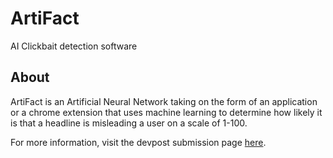 # ArtiFact
AI Clickbait detection software

## About
ArtiFact is an Artificial Neural Network taking on the form of an application or a chrome extension that uses machine learning to determine how likely it is that a headline is misleading a user on a scale of 1-100. 

For more information, visit the devpost submission page [here](https://devpost.com/software/artifact-36ax4n).
